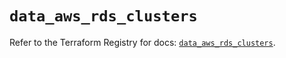 # `data_aws_rds_clusters`

Refer to the Terraform Registry for docs: [`data_aws_rds_clusters`](https://registry.terraform.io/providers/hashicorp/aws/6.12.0/docs/data-sources/rds_clusters).
